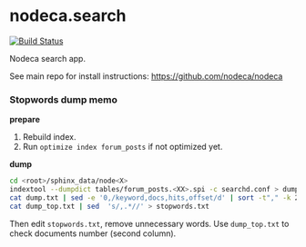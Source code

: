 nodeca.search
=============

[![Build Status](https://travis-ci.org/nodeca/nodeca.search.svg?branch=master)](http://travis-ci.org/nodeca/nodeca.search)

Nodeca search app.

See main repo for install instructions: https://github.com/nodeca/nodeca


### Stopwords dump memo

__prepare__

1. Rebuild index.
2. Run `optimize index forum_posts` if not optimized yet.

__dump__

```sh
cd <root>/sphinx_data/node<X>
indextool --dumpdict tables/forum_posts.<XX>.spi -c searchd.conf > dump.txt
cat dump.txt | sed -e '0,/keyword,docs,hits,offset/d' | sort -t"," -k 2 -g -r | head -n 1000 | sed -e '/^\x02/d' > dump_top.txt
cat dump_top.txt | sed  's/,.*//' > stopwords.txt
```

Then edit `stopwords.txt`, remove unnecessary words. Use `dump_top.txt` to check
documents number (second column).
